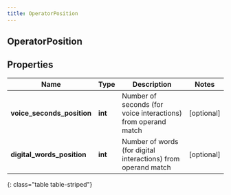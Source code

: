```yaml
---
title: OperatorPosition
---
```

## OperatorPosition

## Properties

|Name | Type | Description | Notes|
|------------ | ------------- | ------------- | -------------|
| **voice_seconds_position** | **int** | Number of seconds (for voice interactions) from operand match | [optional] |
| **digital_words_position** | **int** | Number of words (for digital interactions) from operand match | [optional] |
{: class="table table-striped"}


